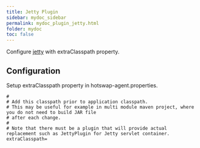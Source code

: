 ```yaml
---
title: Jetty Plugin
sidebar: mydoc_sidebar
permalink: mydoc_plugin_jetty.html
folder: mydoc
toc: false
---
```


Configure [jetty](http://www.eclipse.org/jetty) with extraClasspath property.

Configuration
-------------
Setup extraClasspath property in hotswap-agent.properties.

    #
    # Add this classpath prior to application classpath.
    # This may be useful for example in multi module maven project, where you do not need to build JAR file
    # after each change.
    #
    # Note that there must be a plugin that will provide actual replacement such as JettyPlugin for Jetty servlet container.
    extraClasspath=


